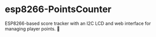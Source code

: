 # esp8266-PointsCounter
ESP8266-based score tracker with an I2C LCD and web interface for managing player points. 🚀
